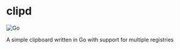 # clipd

![Go](https://github.com/nicolomaioli/clipd/workflows/Go/badge.svg?branch=master)

A simple clipboard written in Go with support for multiple registries
